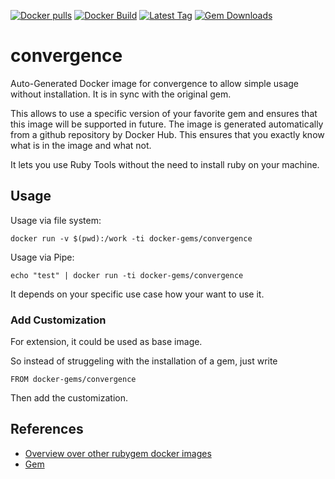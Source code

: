 [![Docker pulls](https://img.shields.io/docker/pulls/rubygem/convergence.svg)](https://hub.docker.com/r/rubygem/convergence/)
[![Docker Build](https://img.shields.io/docker/automated/rubygem/convergence.svg)](https://hub.docker.com/r/rubygem/convergence/)
[![Latest Tag](https://img.shields.io/github/tag/docker-rubygem/convergence.svg)](https://hub.docker.com/r/rubygem/convergence/)
[![Gem Downloads](https://img.shields.io/gem/dt/convergence.svg)](https://rubygems.org/gems/convergence/)
# convergence

Auto-Generated Docker image for convergence to allow simple usage without installation.
It is in sync with the original gem.

This allows to use a specific version of your favorite gem and ensures that this image will be supported in future.
The image is generated automatically from a github repository by Docker Hub.
This ensures that you exactly know what is in the image and what not.

It lets you use Ruby Tools without the need to install ruby on your machine.

## Usage

Usage via file system:

`docker run -v $(pwd):/work -ti docker-gems/convergence`

Usage via Pipe:

`echo "test" | docker run -ti docker-gems/convergence`

It depends on your specific use case how your want to use it.

### Add Customization

For extension, it could be used as base image.

So instead of struggeling with the installation of a gem, just write

`FROM docker-gems/convergence`

Then add the customization.

## References

 - [Overview over other rubygem docker images](https://github.com/thinkbot/docker-rubygem)
 - [Gem](https://rubygems.org/gems/convergence/)
